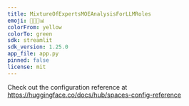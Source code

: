 ```yaml
---
title: MixtureOfExpertsMOEAnalysisForLLMRoles
emoji: 🍲👩‍🔬📊 
colorFrom: yellow
colorTo: green
sdk: streamlit
sdk_version: 1.25.0
app_file: app.py
pinned: false
license: mit
---
```


Check out the configuration reference at https://huggingface.co/docs/hub/spaces-config-reference
